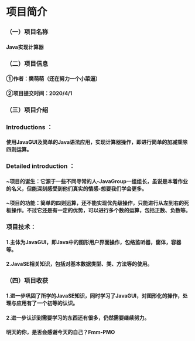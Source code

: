 # **项目简介**

### 	**（一）项目名称**

#### 				Java实现计算器



### （二）项目信息

#### 		①作者：樊萌萌（还在努力一个小菜逼）

#### 		②项目提交时间：2020/4/1



### （三）项目介绍

### 		 Introductions ：

#### 使用JavaGUI及简单的Java语法应用，实现计算器操作，即进行简单的加减乘除四则运算。



###  Detailed introduction ：

#### ~项目的诞生：它源于一些不同寻常的人-JavaGroup一组组长，虽说是本着作业的名义，但能深刻感受到他们真实的情感-想要我们学会更多。

 

#### ~项目的功能：简单的四则运算，还不能实现优先级操作，只能进行从左到右的死板操作。不过它还是有一定的优势，可以进行多个数的运算，包括正数、负数等。

 

### 项目技术：

#### 1.主体为JavaGUI，即Java中的图形用户界面操作，包络监听器，窗体，容器等。

#### 2.JavaSE相关知识，包括对基本数据类型、类、方法等的使用。

 

### （四）项目收获

#### 		1.进一步巩固了所学的JavaSE知识，同时学习了JavaGUI，对图形化的操作，处理与应用有了一个初等的认识。

#### 		2.进一步认识到需要学习的东西还有很多，仍然需要继续努力。



#### 明天的你，是否会感谢今天的自己？Fmm-PMO





